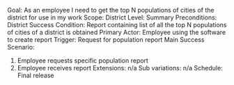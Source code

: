 Goal: As an employee I need to get the top N populations of cities of the district for use in my work
Scope: District
Level: Summary
Preconditions: District
Success Condition: Report containing list of all the top N populations of cities of a district is obtained
Primary Actor: Employee using the software to create report
Trigger: Request for population report
Main Success Scenario:
1. Employee requests specific population report
2. Employee receives report
Extensions: n/a
Sub variations: n/a
Schedule: Final release
